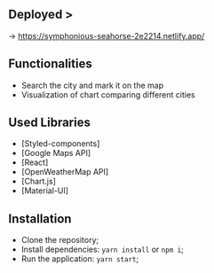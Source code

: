 
## Deployed > 
-> https://symphonious-seahorse-2e2214.netlify.app/


## Functionalities

- Search the city and mark it on the map
- Visualization of chart comparing different cities


## Used Libraries

- [Styled-components]
- [Google Maps API]
- [React]
- [OpenWeatherMap API]
- [Chart.js]
- [Material-UI]

## Installation

- Clone the repository;
- Install dependencies: `yarn install` or `npm i`;
- Run the application: `yarn start`;
